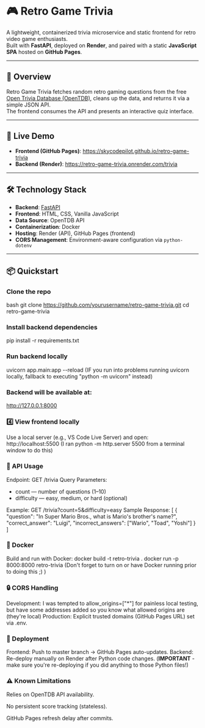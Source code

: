 # 🎮 Retro Game Trivia

A lightweight, containerized trivia microservice and static frontend for retro video game enthusiasts.  
Built with **FastAPI**, deployed on **Render**, and paired with a static **JavaScript SPA** hosted on **GitHub Pages**.

---

## 📖 Overview
Retro Game Trivia fetches random retro gaming questions from the free [Open Trivia Database (OpenTDB)](https://opentdb.com/), cleans up the data, and returns it via a simple JSON API.  
The frontend consumes the API and presents an interactive quiz interface.

---

## 🚀 Live Demo
- **Frontend (GitHub Pages)**: https://skycodepilot.github.io/retro-game-trivia  
- **Backend (Render)**: https://retro-game-trivia.onrender.com/trivia

---

## 🛠 Technology Stack
- **Backend**: [FastAPI](https://fastapi.tiangolo.com/)
- **Frontend**: HTML, CSS, Vanilla JavaScript
- **Data Source**: OpenTDB API
- **Containerization**: Docker
- **Hosting**: Render (API), GitHub Pages (frontend)
- **CORS Management**: Environment-aware configuration via `python-dotenv`

---

## 📦 Quickstart

### Clone the repo
bash
git clone https://github.com/yourusername/retro-game-trivia.git
cd retro-game-trivia

### Install backend dependencies
pip install -r requirements.txt

### Run backend locally
uvicorn app.main:app --reload
(IF you run into problems running uvicorn locally, fallback to executing "python -m uvicorn" instead)

### Backend will be available at:
http://127.0.0.1:8000

### 4️⃣ View frontend locally
Use a local server (e.g., VS Code Live Server) and open:
http://localhost:5500
(I ran python -m http.server 5500 from a terminal window to do this)

### 🧩 API Usage
Endpoint:
GET /trivia
Query Parameters:
* count — number of questions (1–10)
* difficulty — easy, medium, or hard (optional)

Example: GET /trivia?count=5&difficulty=easy
Sample Response:
[
  {
    "question": "In Super Mario Bros., what is Mario's brother's name?",
    "correct_answer": "Luigi",
    "incorrect_answers": ["Wario", "Toad", "Yoshi"]
  }
]

### 🐳 Docker
Build and run with Docker:
docker build -t retro-trivia .
docker run -p 8000:8000 retro-trivia
(Don't forget to turn on or have Docker running prior to doing this ;) )

### 🔒 CORS Handling
Development: I was tempted to allow_origins=["*"] for painless local testing, but have some addresses added so you know what allowed origins are (they're local)
Production: Explicit trusted domains (GitHub Pages URL) set via .env.

### 📝 Deployment
Frontend: Push to master branch → GitHub Pages auto-updates.
Backend: Re-deploy manually on Render after Python code changes. (**IMPORTANT** - make sure you're re-deploying if you did anything to those Python files!)

### ⚠️ Known Limitations
Relies on OpenTDB API availability.

No persistent score tracking (stateless).

GitHub Pages refresh delay after commits.

